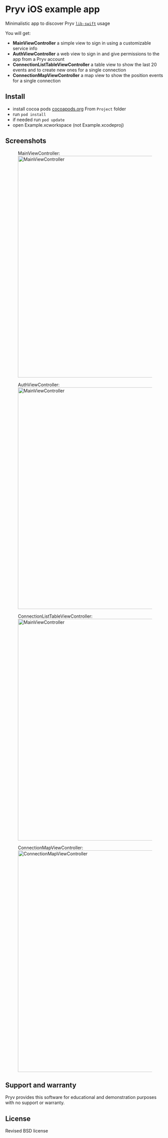 # Pryv iOS example app

Minimalistic app to discover Pryv [`lib-swift`](https://github.com/pryv/lib-swift) usage

You will get:

* **MainViewController** a simple view to sign in using a customizable service info  
* **AuthViewController** a web view to sign in and give permissions to the app from a Pryv account
* **ConnectionListTableViewController** a table view to show the last 20 events and to create new ones for a single connection
* **ConnectionMapViewController** a map view to show the position events for a single connection
  
## Install

* install cocoa pods [cocoapods.org](https://cocoapods.org)
From `Project` folder
* run `pod install`
* if needed run `pod update`
* open Example.xcworkspace (not Example.xcodeproj)

## Screenshots

<figure>
  <figcaption>MainViewController: </figcaption>
  <img src="https://github.com/pryv/app-swift-example/blob/master/Screenshots/MainViewController.png" title="MainViewController" height="700">
</figure>


<figure>
  <figcaption>AuthViewController: </figcaption>
  <img src="https://github.com/pryv/app-swift-example/blob/master/Screenshots/AuthViewController.png" title="MainViewController" height="700">
</figure>


<figure>
  <figcaption>ConnectionListTableViewController: </figcaption>
  <img src="https://github.com/pryv/app-swift-example/blob/master/Screenshots/ConnectionListTableViewController.png" title="MainViewController" height="700">
</figure>


<figure>
  <figcaption>ConnectionMapViewController: </figcaption>
  <img src="https://github.com/pryv/app-swift-example/blob/master/Screenshots/ConnectionMapViewController.png" title="ConnectionMapViewController" height="700">
</figure>

## Support and warranty

Pryv provides this software for educational and demonstration purposes with no support or warranty.

## License

Revised BSD license
